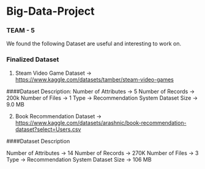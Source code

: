 # Big-Data-Project

### TEAM - 5 
We found the following Dataset are useful and interesting to work on.

### Finalized Dataset 

1. Steam Video Game Dataset -> https://www.kaggle.com/datasets/tamber/steam-video-games

####Dataset Description:
Number of Attributes  -> 5
Number of Records     -> 200k
Number of Files       -> 1
Type                  -> Recommendation System
Dataset Size          -> 9.0 MB

2. Book Recommendation Dataset -> https://www.kaggle.com/datasets/arashnic/book-recommendation-dataset?select=Users.csv

####Dataset Description

Number of Attributes  -> 14
Number of Records     -> 270K
Number of Files       -> 3
Type                  -> Recommendation System
Dataset Size          -> 106 MB
